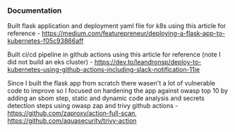 ### Documentation

Built flask application and deployment yaml file for k8s using this article for reference - https://medium.com/featurepreneur/deploying-a-flask-app-to-kubernetes-f05c93866aff

Built ci/cd pipeline in github actions using this article for reference (note I did not build an eks cluster) - https://dev.to/leandronsp/deploy-to-kubernetes-using-github-actions-including-slack-notification-11je

Since I built the flask app from scratch there wasen't a lot of vulnerable code to improve so I focused on hardening the app against owasp top 10 by adding an sbom step, static and dynamic code analysis and secrets detection steps using owasp zap and trivy github actions - https://github.com/zaproxy/action-full-scan, https://github.com/aquasecurity/trivy-action